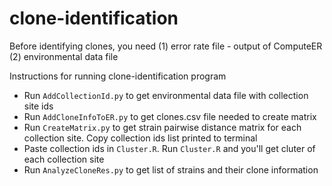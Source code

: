 # clone-identification

Before identifying clones, you need
    (1) error rate file - output of ComputeER
    (2) environmental data file

Instructions for running clone-identification program
- Run `AddCollectionId.py` to get environmental data file with collection site ids
- Run `AddCloneInfoToER.py` to get clones.csv file needed to create matrix
- Run `CreateMatrix.py` to get strain pairwise distance matrix for each collection site. Copy collection ids list printed to terminal
- Paste collection ids in `Cluster.R`. Run `Cluster.R` and you'll get cluter of each collection site
- Run `AnalyzeCloneRes.py` to get list of strains and their clone information